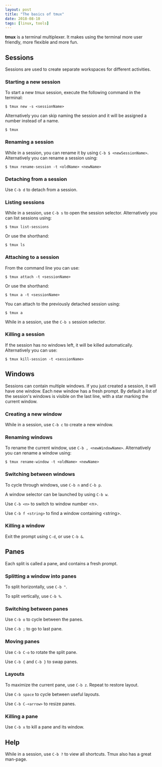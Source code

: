 ```yaml
---
layout: post
title: "The basics of tmux"
date: 2018-08-10
tags: [linux, tools]
---
```


**tmux** is a terminal multiplexer. It makes using the terminal more user friendly, more flexible and more fun.

## Sessions

Sessions are used to create separate workspaces for different activities.

### Starting a new session

To start a new *tmux* session, execute the following command in the terminal:

```
$ tmux new -s <sessionName>
```

Alternatively you can skip naming the session and it will be assigned a number instead of a name.

```
$ tmux
```

### Renaming a session

While in a session, you can rename it by using `C-b $ <newSessionName>`. Alternatively you can rename a session using:

```
$ tmux rename-session -t <oldName> <newName>
```

### Detaching from a session

Use `C-b d` to detach from a session.

### Listing sessions

While in a session, use `C-b s` to open the session selector. Alternatively you can list sessions using:

```
$ tmux list-sessions
```

Or use the shorthand:

```
$ tmux ls
```

### Attaching to a session

From the command line you can use:

```
$ tmux attach -t <sessionName>
```

Or use the shorthand:

```
$ tmux a -t <sessionName>
```

You can attach to the previously detached session using:

```
$ tmux a
```

While in a session, use the `C-b s` session selector.

### Killing a session

If the session has no windows left, it will be killed automatically. Alternatively you can use:

```
$ tmux kill-session -t <sessionName>
```

## Windows

Sessions can contain multiple windows. If you just created a session, it will have one window. Each new window has a fresh prompt.
By default a list of the session's windows is visible on the last line, with a star marking the current window.

### Creating a new window

While in a session, use `C-b c` to create a new window.

### Renaming windows

To rename the current window, use `C-b , <newWindowName>`. Alternatively you can rename a window using:

```
$ tmux rename-window -t <oldName> <newName>
```

### Switching between windows

To cycle through windows, use `C-b n` and `C-b p`.

A window selector can be launched by using `C-b w`.

Use `C-b <n>` to switch to window number \<n\>.

Use `C-b f <string>` to find a window containing \<string\>.

### Killing a window

Exit the prompt using `C-d`, or use `C-b &`.

## Panes

Each split is called a pane, and contains a fresh prompt.

### Splitting a window into panes

To split horizontally, use `C-b "`.

To split vertically, use `C-b %`.

### Switching between panes

Use `C-b o` to cycle between the panes.

Use `C-b ;` to go to last pane.

### Moving panes

Use `C-b C-o` to rotate the split pane.

Use `C-b {` and `C-b }` to swap panes.

### Layouts

To maximize the current pane, use `C-b z`. Repeat to restore layout.

Use `C-b space` to cycle between useful layouts.

Use `C-b C-<arrow>` to resize panes.

### Killing a pane

Use `C-b x` to kill a pane and its window.

## Help

While in a session, use `C-b ?` to view all shortcuts. Tmux also has a great man-page.
